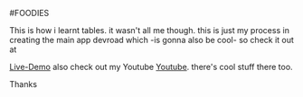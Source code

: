 #FOODIES

This is how i learnt tables. it wasn't all me though. this is just my process in creating the main app devroad which -is gonna also be cool- so check it out at 

[Live-Demo]((https://vercel.com/happylove32cs-projects/foodies/9MKnzCJtAZPnPKWyk7PKac2DKhbd))
also check out my Youtube [Youtube]((https://www.youtube.com/@DevoDrive)). there's cool stuff there too.

Thanks

